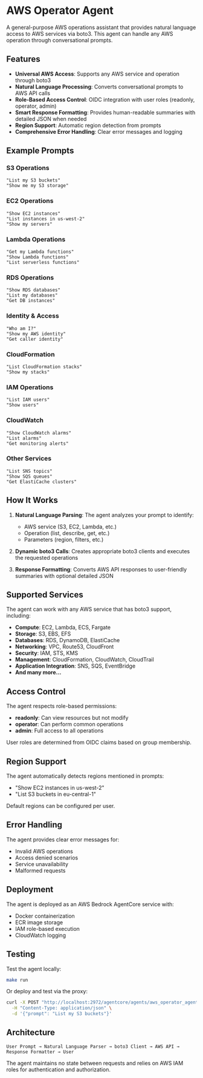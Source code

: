 # AWS Operator Agent

A general-purpose AWS operations assistant that provides natural language access to AWS services via boto3. This agent can handle any AWS operation through conversational prompts.

## Features

- **Universal AWS Access**: Supports any AWS service and operation through boto3
- **Natural Language Processing**: Converts conversational prompts to AWS API calls
- **Role-Based Access Control**: OIDC integration with user roles (readonly, operator, admin)
- **Smart Response Formatting**: Provides human-readable summaries with detailed JSON when needed
- **Region Support**: Automatic region detection from prompts
- **Comprehensive Error Handling**: Clear error messages and logging

## Example Prompts

### S3 Operations
```
"List my S3 buckets"
"Show me my S3 storage"
```

### EC2 Operations  
```
"Show EC2 instances"
"List instances in us-west-2"
"Show my servers"
```

### Lambda Operations
```
"Get my Lambda functions" 
"Show Lambda functions"
"List serverless functions"
```

### RDS Operations
```
"Show RDS databases"
"List my databases"
"Get DB instances"
```

### Identity & Access
```
"Who am I?"
"Show my AWS identity"
"Get caller identity"
```

### CloudFormation
```
"List CloudFormation stacks"
"Show my stacks"
```

### IAM Operations
```
"List IAM users"
"Show users"
```

### CloudWatch
```
"Show CloudWatch alarms"
"List alarms"
"Get monitoring alerts"
```

### Other Services
```
"List SNS topics"
"Show SQS queues"  
"Get ElastiCache clusters"
```

## How It Works

1. **Natural Language Parsing**: The agent analyzes your prompt to identify:
   - AWS service (S3, EC2, Lambda, etc.)
   - Operation (list, describe, get, etc.)
   - Parameters (region, filters, etc.)

2. **Dynamic boto3 Calls**: Creates appropriate boto3 clients and executes the requested operations

3. **Response Formatting**: Converts AWS API responses to user-friendly summaries with optional detailed JSON

## Supported Services

The agent can work with any AWS service that has boto3 support, including:

- **Compute**: EC2, Lambda, ECS, Fargate
- **Storage**: S3, EBS, EFS
- **Databases**: RDS, DynamoDB, ElastiCache
- **Networking**: VPC, Route53, CloudFront  
- **Security**: IAM, STS, KMS
- **Management**: CloudFormation, CloudWatch, CloudTrail
- **Application Integration**: SNS, SQS, EventBridge
- **And many more...**

## Access Control

The agent respects role-based permissions:

- **readonly**: Can view resources but not modify
- **operator**: Can perform common operations
- **admin**: Full access to all operations

User roles are determined from OIDC claims based on group membership.

## Region Support

The agent automatically detects regions mentioned in prompts:
- "Show EC2 instances in us-west-2"
- "List S3 buckets in eu-central-1"

Default regions can be configured per user.

## Error Handling

The agent provides clear error messages for:
- Invalid AWS operations
- Access denied scenarios
- Service unavailability
- Malformed requests

## Deployment

The agent is deployed as an AWS Bedrock AgentCore service with:
- Docker containerization
- ECR image storage
- IAM role-based execution
- CloudWatch logging

## Testing

Test the agent locally:
```bash
make run
```

Or deploy and test via the proxy:
```bash
curl -X POST "http://localhost:2972/agentcore/agents/aws_operator_agent-{ID}/invoke" \
  -H "Content-Type: application/json" \
  -d '{"prompt": "List my S3 buckets"}'
```

## Architecture

```
User Prompt → Natural Language Parser → boto3 Client → AWS API → Response Formatter → User
```

The agent maintains no state between requests and relies on AWS IAM roles for authentication and authorization.